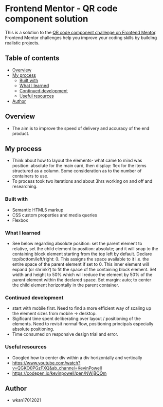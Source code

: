 # Frontend Mentor - QR code component solution

This is a solution to the [QR code component challenge on Frontend Mentor](https://www.frontendmentor.io/challenges/qr-code-component-iux_sIO_H). Frontend Mentor challenges help you improve your coding skills by building realistic projects.

## Table of contents

- [Overview](#overview)
- [My process](#my-process)
  - [Built with](#built-with)
  - [What I learned](#what-i-learned)
  - [Continued development](#continued-development)
  - [Useful resources](#useful-resources)
- [Author](#author)

## Overview

- The aim is to improve the speed of delivery and accuracy of the end product.

## My process

- Think about how to layout the elements- what came to mind was position: absolute for the main card, then display: flex for the items structured as a column. Some consideration as to the number of containers to use.
- To process took two iterations and about 3hrs working on and off and researching.

### Built with

- Semantic HTML5 markup
- CSS custom properties and media queries
- Flexbox

### What I learned

- See below regarding absolute position: set the parent element to relative, set the child element to position: absolute; and it will snap to the containing block element starting from the top left by default. Declare top/bottom/left/right: 0. This assigns the space available to it i.e. the entire space of the parent element if set to 0. This inner element will expand (or shrink?) to fit the space of the containing block element. Set width and height to 50% which will reduce the element by 50% of the parent element within the declared space. Set margin: auto; to center the child element horizontally in the parent container. 

### Continued development

- start with mobile first. Need to find a more efficient way of scaling up the element sizes from mobile -> desktop.
- Sigificant time spent deliberating over layout / positioning of the elements. Need to revisit normal flow, positioning principals especially absolute positioning.
- Time consumed on responsive design trial and error.

### Useful resources

- Googled how to center div within a div horizontally and vertically
- https://www.youtube.com/watch?v=QGKO0PGzFXQ&ab_channel=KevinPowell
- https://codepen.io/kevinpowell/pen/NWjBQQm

## Author

- wkan17012021
